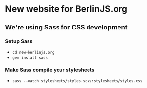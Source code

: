 # New website for BerlinJS.org

## We're using Sass for CSS development

### Setup Sass

* `cd new-berlinjs.org`
* `gem install sass`

### Make Sass compile your stylesheets

* `sass --watch stylesheets/styles.scss:stylesheets/styles.css`

